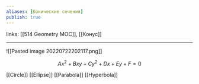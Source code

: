 ```yaml
---
aliases: [Конические сечения]
publish: true
---
```

links: [[514 Geometry MOC]], [[Конус]]

---


![[Pasted image 20220722202117.png]]

$$Ax^2+Bxy+Cy^2+Dx+Ey+F=0$$


[[Circle]]
[[Ellipse]]
[[Parabola]]
[[Hyperbola]]